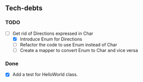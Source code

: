 ## Tech-debts
### TODO
- [ ] Get rid of Directions expressed in Char
  - [X] Introduce Enum for Directions
  - [ ] Refactor the code to use Enum instead of Char
  - [ ] Create a mapper to convert Enum to Char and vice versa
### Done
- [X] Add a test for HelloWorld class.
